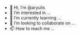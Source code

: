 - 👋 Hi, I’m @aryulis
- 👀 I’m interested in ...
- 🌱 I’m currently learning ...
- 💞️ I’m looking to collaborate on ...
- 📫 How to reach me ...

<!---
aryulis/aryulis is a ✨ special ✨ repository because its `README.md` (this file) appears on your GitHub profile.
You can click the Preview link to take a look at your changes.
--->
